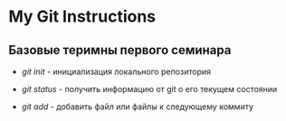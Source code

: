 # My Git Instructions

## Базовые теримны первого семинара

* *git init* - инициализация локального репозитория

* *git status* - получить информацию от git о его текущем состоянии

* *git add* - добавить файл или файлы к следующему коммиту